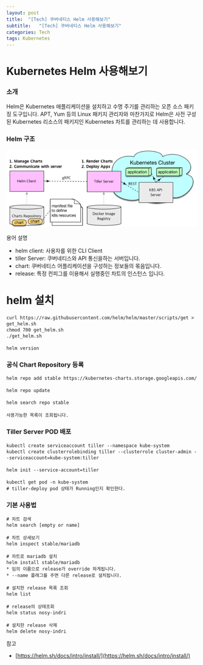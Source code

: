 ```yaml
---
layout: post
title:  "[Tech] 쿠버네티스 Helm 사용해보기"
subtitle:   "[Tech] 쿠버네티스 Helm 사용해보기"
categories: Tech
tags: Kubernetes
---
```



# Kubernetes Helm 사용해보기

### 소개

Helm은 Kubernetes 애플리케이션을 설치하고 수명 주기를 관리하는 오픈 소스 패키징 도구입니다. APT, Yum 등의 Linux 패키지 관리자와 마찬가지로 Helm은 사전 구성된 Kubernetes 리소스의 패키지인 Kubernetes 차트를 관리하는 데 사용합니다.

### Helm 구조

![/assets/img/2020-01-17-Kubernetes-CentOS-Helm/Untitled.png](/assets/img/2020-01-17-Kubernetes-CentOS-Helm/Untitled.png)

용어 설명

- helm client: 사용자를 위한 CLI Client
- tiller Server: 쿠버네티스와 API 통신을하는 서버입니다.
- chart: 쿠버네티스 어플리케이션을 구성하는 정보들의 몪음입니다.
- release: 특정 컨피그를 이용해서 실행중인 차트의 인스턴스 입니다.

# helm 설치

    curl https://raw.githubusercontent.com/helm/helm/master/scripts/get > get_helm.sh
    chmod 700 get_helm.sh
    ./get_helm.sh
    
    helm version

### 공식 Chart Repository 등록

    helm repo add stable https://kubernetes-charts.storage.googleapis.com/
    
    helm repo update
    
    helm search repo stable
    
    사용가능한 목록이 조회됩니다.

### Tiller Server POD 배포

    kubectl create serviceaccount tiller --namespace kube-system
    kubectl create clusterrolebinding tiller --clusterrole cluster-admin --serviceaccount=kube-system:tiller

    helm init --service-account=tiller
    
    kubectl get pod -n kube-system
    # tiller-deploy pod 상태가 Running인지 확인한다.

### 기본 사용법

    # 차트 검색
    helm search [empty or name]
    
    # 차트 상세보기
    helm inspect stable/mariadb
    
    # 차트로 mariadb 설치
    helm install stable/mariadb
    * 임의 이름으로 release가 override 하게됩니다. 
    * --name 플래그를 주면 다른 release로 설치됩니다.
    
    # 설치한 release 목록 조회
    helm list
    
    # release의 상태조회
    helm status nosy-indri
    
    # 설치한 release 삭제
    helm delete nosy-indri
    

참고

- [https://helm.sh/docs/intro/install/](https://helm.sh/docs/intro/install/)